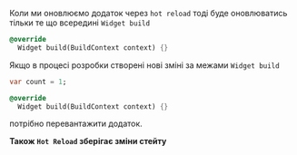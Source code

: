 Коли ми оновлюємо додаток через `hot reload` тоді буде оновлюватись тільки те що всередині `Widget build` 
```dart
@override
  Widget build(BuildContext context) {}
```

Якщо в процесі розробки створені нові зміні за межами `Widget build` 

```dart
var count = 1;

@override
  Widget build(BuildContext context) {}
```

потрібно перевантажити додаток.

**Також `Hot Reload` зберігає зміни стейту**
